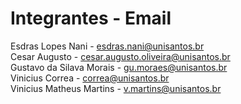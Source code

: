 # Integrantes - Email

Esdras Lopes Nani - esdras.nani@unisantos.br\
Cesar Augusto - cesar.augusto.oliveira@unisantos.br\
Gustavo da Silava Morais - gu.moraes@unisantos.br\
Vinicius Correa - correa@unisantos.br\
Vinicius Matheus Martins - v.martins@unisantos.br